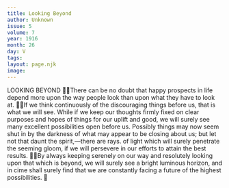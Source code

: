 ```yaml
---
title: Looking Beyond
author: Unknown
issue: 5
volume: 7
year: 1916
month: 26
day: V
tags:
layout: page.njk
image:
---
```

LOOKING BEYOND There can be no doubt that happy prospects in life depend more upon the way people look than upon what they have to look at. If we think continuously of the discouraging things before us, that is what we will see. While if we keep our thoughts firmly fixed on clear purposes and hopes of things for our uplift and good, we will surely see many excellent possibilities open before us. Possibly things may now seem shut in by the darkness of what may appear to be closing about us; but let not that daunt the spirit,—there are rays. of light which will surely penetrate the seeming gloom, if we will persevere in our efforts to attain the best results. By always keeping serenely on our way and resolutely looking upon that which is beyond, we will surely see a bright luminous horizon, and in cime shall surely find that we are constantly facing a future of the highest possibilities. 
